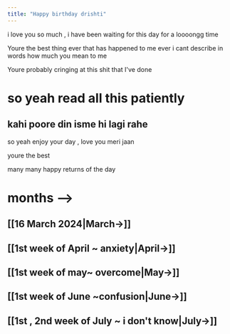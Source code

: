 ```yaml
---
title: "Happy birthday drishti"
---
```

 i love you so much , i have been waiting for this day for a loooongg time

Youre the best thing ever that has happened to me ever
i cant describe in words how much you mean to me 

Youre probably cringing at this shit that I've done 

# **so yeah read all this patiently** 
## kahi poore din isme hi lagi rahe

so yeah enjoy your day , love you meri jaan

youre the best

many many happy returns of the day

# months -->

## [[16 March 2024|March->]]
## [[1st week of April ~ anxiety|April->]]
## [[1st week of may~ overcome|May->]]
## [[1st week of June ~confusion|June->]]
## [[1st , 2nd week of July ~ i don't know|July->]]

